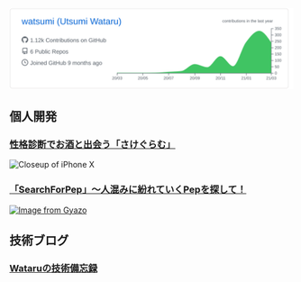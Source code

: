 [![](https://raw.githubusercontent.com/watsumi/watsumi/main/profile-summary-card-output/github/0-profile-details.svg)](https://github.com/vn7n24fzkq/github-profile-summary-cards)

## 個人開発
### [性格診断でお酒と出会う「さけぐらむ」](https://sg.sakegram.site)
![Closeup of iPhone X](https://user-images.githubusercontent.com/67275879/111735981-4fde5000-88c0-11eb-90ad-426472b3d214.png)

### [「SearchForPep」〜人混みに紛れていくPepを探して！](https://watsumi.github.io/search-pep/)
[![Image from Gyazo](https://i.gyazo.com/b202ce9ab7ab2aa507815dc325a4e672.gif)](https://gyazo.com/b202ce9ab7ab2aa507815dc325a4e672)

## 技術ブログ
### [Wataruの技術備忘録](https://bon-voyage23.hatenablog.com/)

